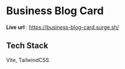 # Business Blog Card

**Live url** : https://business-blog-card.surge.sh/

## Tech Stack

Vite, TailwindCSS
